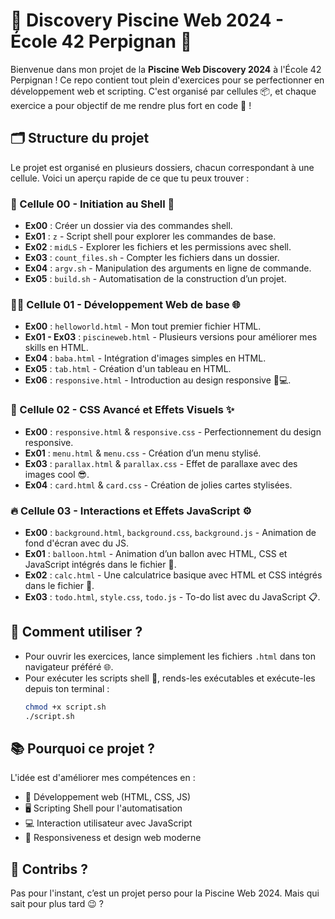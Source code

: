 
# 🌊 Discovery Piscine Web 2024 - École 42 Perpignan 🚀

Bienvenue dans mon projet de la **Piscine Web Discovery 2024** à l'École 42 Perpignan ! Ce repo contient tout plein d'exercices pour se perfectionner en développement web et scripting. C'est organisé par cellules 📦, et chaque exercice a pour objectif de me rendre plus fort en code 💪 !

## 🗂️ Structure du projet

Le projet est organisé en plusieurs dossiers, chacun correspondant à une cellule. Voici un aperçu rapide de ce que tu peux trouver :

### 📁 Cellule 00 - Initiation au Shell 🐚
- **Ex00** : Créer un dossier via des commandes shell.
- **Ex01** : `z` - Script shell pour explorer les commandes de base.
- **Ex02** : `midLS` - Explorer les fichiers et les permissions avec shell.
- **Ex03** : `count_files.sh` - Compter les fichiers dans un dossier.
- **Ex04** : `argv.sh` - Manipulation des arguments en ligne de commande.
- **Ex05** : `build.sh` - Automatisation de la construction d’un projet.

### 🧑‍💻 Cellule 01 - Développement Web de base 🌐
- **Ex00** : `helloworld.html` - Mon tout premier fichier HTML.
- **Ex01 - Ex03** : `piscineweb.html` - Plusieurs versions pour améliorer mes skills en HTML.
- **Ex04** : `baba.html` - Intégration d'images simples en HTML.
- **Ex05** : `tab.html` - Création d'un tableau en HTML.
- **Ex06** : `responsive.html` - Introduction au design responsive 📱💻.

### 🎨 Cellule 02 - CSS Avancé et Effets Visuels ✨
- **Ex00** : `responsive.html` & `responsive.css` - Perfectionnement du design responsive.
- **Ex01** : `menu.html` & `menu.css` - Création d’un menu stylisé.
- **Ex03** : `parallax.html` & `parallax.css` - Effet de parallaxe avec des images cool 😎.
- **Ex04** : `card.html` & `card.css` - Création de jolies cartes stylisées.

### 🔥 Cellule 03 - Interactions et Effets JavaScript ⚙️
- **Ex00** : `background.html`, `background.css`, `background.js` - Animation de fond d'écran avec du JS.
- **Ex01** : `balloon.html` - Animation d’un ballon avec HTML, CSS et JavaScript intégrés dans le fichier 🎈.
- **Ex02** : `calc.html` - Une calculatrice basique avec HTML et CSS intégrés dans le fichier 🧮.
- **Ex03** : `todo.html`, `style.css`, `todo.js` - To-do list avec du JavaScript 📋.

## 🚀 Comment utiliser ?
- Pour ouvrir les exercices, lance simplement les fichiers `.html` dans ton navigateur préféré 🌐.
- Pour exécuter les scripts shell 🐚, rends-les exécutables et exécute-les depuis ton terminal :
    ```bash
    chmod +x script.sh
    ./script.sh
    ```

## 📚 Pourquoi ce projet ?
L'idée est d'améliorer mes compétences en :
- 🔧 Développement web (HTML, CSS, JS)
- 🖥️ Scripting Shell pour l'automatisation
- 💻 Interaction utilisateur avec JavaScript
- 🎨 Responsiveness et design web moderne

## 🤝 Contribs ?
Pas pour l'instant, c’est un projet perso pour la Piscine Web 2024. Mais qui sait pour plus tard 😉 ?
